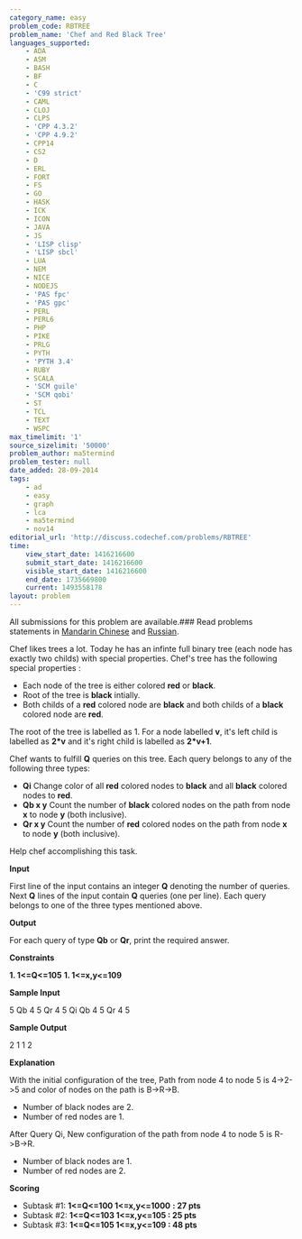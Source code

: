 ```yaml
---
category_name: easy
problem_code: RBTREE
problem_name: 'Chef and Red Black Tree'
languages_supported:
    - ADA
    - ASM
    - BASH
    - BF
    - C
    - 'C99 strict'
    - CAML
    - CLOJ
    - CLPS
    - 'CPP 4.3.2'
    - 'CPP 4.9.2'
    - CPP14
    - CS2
    - D
    - ERL
    - FORT
    - FS
    - GO
    - HASK
    - ICK
    - ICON
    - JAVA
    - JS
    - 'LISP clisp'
    - 'LISP sbcl'
    - LUA
    - NEM
    - NICE
    - NODEJS
    - 'PAS fpc'
    - 'PAS gpc'
    - PERL
    - PERL6
    - PHP
    - PIKE
    - PRLG
    - PYTH
    - 'PYTH 3.4'
    - RUBY
    - SCALA
    - 'SCM guile'
    - 'SCM qobi'
    - ST
    - TCL
    - TEXT
    - WSPC
max_timelimit: '1'
source_sizelimit: '50000'
problem_author: ma5termind
problem_tester: null
date_added: 28-09-2014
tags:
    - ad
    - easy
    - graph
    - lca
    - ma5termind
    - nov14
editorial_url: 'http://discuss.codechef.com/problems/RBTREE'
time:
    view_start_date: 1416216600
    submit_start_date: 1416216600
    visible_start_date: 1416216600
    end_date: 1735669800
    current: 1493558178
layout: problem
---
```

All submissions for this problem are available.###  Read problems statements in [Mandarin Chinese](http://www.codechef.com/download/translated/NOV14/mandarin/RBTREE.pdf) and [Russian](http://www.codechef.com/download/translated/NOV14/russian/RBTREE.pdf).

Chef likes trees a lot. Today he has an infinte full binary tree (each node has exactly two childs) with special properties.
Chef's tree has the following special properties :

- Each node of the tree is either colored **red** or **black**.
- Root of the tree is **black** intially.
- Both childs of a **red** colored node are **black** and both childs of a **black** colored node are **red**.

The root of the tree is labelled as 1. For a node labelled **v**, it's left child is labelled as **2\*v** and it's right child is labelled as **2\*v+1**.

Chef wants to fulfill **Q** queries on this tree. Each query belongs to any of the following three types:

- **Qi** Change color of all **red** colored nodes to **black** and all **black** colored nodes to **red**.
- **Qb x y** Count the number of **black** colored nodes on the path from node **x** to node **y** (both inclusive).
- **Qr x y** Count the number of **red** colored nodes on the path from node **x** to node **y** (both inclusive).

Help chef accomplishing this task.


**Input**

First line of the input contains an integer **Q** denoting the number of queries. Next **Q** lines of the input contain **Q** queries (one per line). Each query belongs to one of the three types mentioned above.


**Output**

For each query of type **Qb** or **Qr**, print the required answer.


**Constraints**

**1. 1<=Q<=105** 
**1. 1<=x,y<=109** 


**Sample Input**

5
Qb 4 5
Qr 4 5
Qi
Qb 4 5
Qr 4 5


**Sample Output**

2
1
1
2


**Explanation**

With the initial configuration of the tree, Path from node 4 to node 5 is 4->2->5 and color of nodes on the path is B->R->B.

- Number of black nodes are 2.
- Number of red nodes are 1.

After Query Qi, New configuration of the path from node 4 to node 5 is R->B->R.

- Number of black nodes are 1.
- Number of red nodes are 2.



**Scoring**

- Subtask #1: **1<=Q<=100 1<=x,y<=1000** **: 27 pts**
- Subtask #2: **1<=Q<=103 1<=x,y<=105 : **25 pts****
- Subtask #3: **1<=Q<=105 1<=x,y<=109 : **48 pts****
